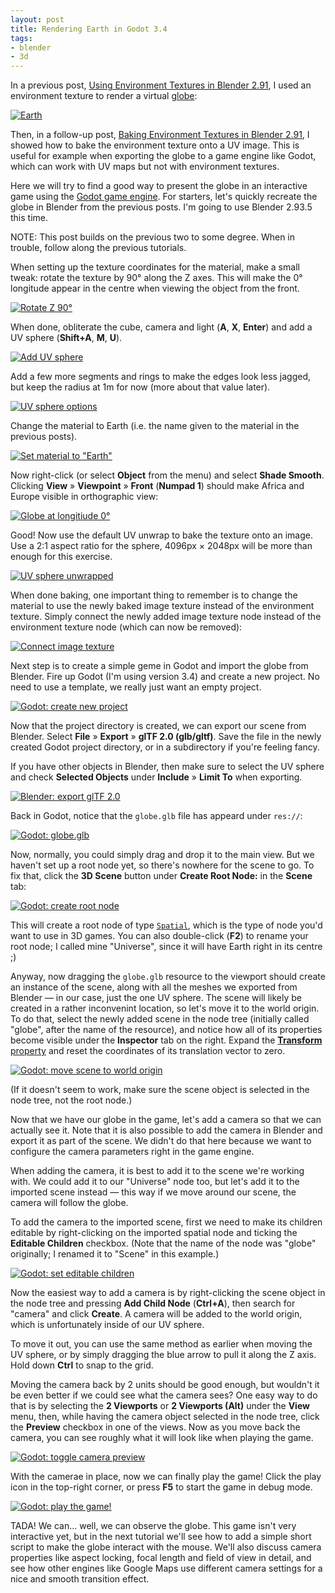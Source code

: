 ```yaml
---
layout: post
title: Rendering Earth in Godot 3.4
tags:
- blender
- 3d
---
```


In a previous post,
[Using Environment Textures in Blender 2.91](/2020/12/26/using-environment-textures-in-blender-2-91/),
I used an environment texture to render a virtual [globe](https://en.wikipedia.org/wiki/Globe):

[![Earth](/images/2020/earth-sphere-r-180.png)](/images/2020/earth-sphere-r-180.png)

Then, in a follow-up post,
[Baking Environment Textures in Blender 2.91](/2020/12/27/baking-environment-textures-in-blender-2-91/),
I showed how to bake the environment texture onto a UV image. This is useful
for example when exporting the globe to a game engine like Godot, which can
work with UV maps but not with environment textures.

Here we will try to find a good way to present the globe in an interactive game
using the [Godot game engine](https://godotengine.org/). For starters, let's
quickly recreate the globe in Blender from the previous posts. I'm going to use
Blender 2.93.5 this time.

NOTE: This post builds on the previous two to some degree. When in trouble,
follow along the previous tutorials.

When setting up the texture coordinates for the material, make a small tweak:
rotate the texture by 90° along the Z axes. This will make the 0° longitude
appear in the centre when viewing the object from the front.

[![Rotate Z 90°](/images/2021/shading-nodes-rotate-z-90.png)](/images/2021/shading-nodes-rotate-z-90.png)

When done, obliterate the cube, camera and light (**A**, **X**, **Enter**) and
add a UV sphere (**Shift+A**, **M**, **U**). 

[![Add UV sphere](/images/2021/add-uv-sphere.png)](/images/2021/add-uv-sphere.png)

Add a few more segments and rings to make the edges look less jagged, but keep
the radius at 1m for now (more about that value later).

[![UV sphere options](/images/2021/add-uv-sphere-options.png)](/images/2021/add-uv-sphere-options.png)

Change the material to Earth (i.e. the name given to the material in the
previous posts).

[![Set material to "Earth"](/images/2021/set-material-earth.png)](/images/2021/set-material-earth.png)

Now right-click (or select **Object** from the menu) and select **Shade
Smooth**. Clicking **View** » **Viewpoint** » **Front** (**Numpad 1**) should
make Africa and Europe visible in orthographic view:

[![Globe at longitiude 0°](/images/2021/blender-globe-lon-0.png)](/images/2021/blender-globe-lon-0.png)

Good! Now use the default UV unwrap to bake the texture onto an image. Use a
2:1 aspect ratio for the sphere, 4096px × 2048px will be more than enough for
this exercise.

[![UV sphere unwrapped](/images/2021/earth-uv-sphere-unwrap.png)](/images/2021/earth-uv-sphere-unwrap.png)

When done baking, one important thing to remember is to change the material to
use the newly baked image texture instead of the environment texture. Simply
connect the newly added image texture node instead of the environment texture
node (which can now be removed):

[![Connect image texture](/images/2021/connect-image-texture.png)](/images/2021/connect-image-texture.png)

Next step is to create a simple geme in Godot and import the globe from
Blender. Fire up Godot (I'm using version 3.4) and create a new project. No
need to use a template, we really just want an empty project.

[![Godot: create new project](/images/2021/godot-create-project.png)](/images/2021/godot-create-project.png)

Now that the project directory is created, we can export our scene from
Blender. Select **File** » **Export** » **glTF 2.0 (glb/gltf)**. Save the file
in the newly created Godot project directory, or in a subdirectory if you're
feeling fancy.

If you have other objects in Blender, then make sure to select the UV sphere
and check **Selected Objects** under **Include** » **Limit To** when exporting.

[![Blender: export glTF 2.0](/images/2021/blender-export-globe-gltf.png)](/images/2021/blender-export-globe-gltf.png)

Back in Godot, notice that the `globe.glb` file has appeard under `res://`:

[![Godot: `globe.glb`](/images/2021/godot-res-globe-glb.png)](/images/2021/godot-res-globe-glb.png)


Now, normally, you could simply drag and drop it to the main view. But we
haven't set up a root node yet, so there's nowhere for the scene to go. To fix
that, click the **3D Scene** button under **Create Root Node:** in the
**Scene** tab:

[![Godot: create root node](/images/2021/godot-create-root-node.png)](/images/2021/godot-create-root-node.png)

This will create a root node of type
[`Spatial`](https://docs.godotengine.org/en/stable/classes/class_spatial.html),
which is the type of node you'd want to use in 3D games. You can also
double-click (**F2**) to rename your root node; I called mine "Universe", since
it will have Earth right in its centre ;)

Anyway, now dragging the `globe.glb` resource to the viewport should create an
instance of the scene, along with all the meshes we exported from Blender — in
our case, just the one UV sphere. The scene will likely be created in a rather
inconvenint location, so let's move it to the world origin. To do that, select
the newly added scene in the node tree (initially called "globe", after the
name of the resource), and notice how all of its properties become visible
under the **Inspector** tab on the right. Expand the
[**Transform** property](https://docs.godotengine.org/en/stable/classes/class_spatial.html#class-spatial-property-transform)
and reset the coordinates of its translation vector to zero. 

[![Godot: move scene to world origin](/images/2021/godot-spatial-transform-zero.png)](/images/2021/godot-spatial-transform-zero.png)

(If it doesn't seem to work, make sure the scene object is selected in the node
tree, not the root node.)

Now that we have our globe in the game, let's add a camera so that we can
actually see it. Note that it is also possible to add the camera in Blender and
export it as part of the scene. We didn't do that here because we want to
configure the camera parameters right in the game engine.

When adding the camera, it is best to add it to the scene we're working with.
We could add it to our "Universe" node too, but let's add it to the imported
scene instead — this way if we move around our scene, the camera will follow
the globe.

To add the camera to the imported scene, first we need to make its children
editable by right-clicking on the imported spatial node and ticking the
**Editable Children** checkbox. (Note that the name of the node was "globe"
originally; I renamed it to "Scene" in this example.)

[![Godot: set editable children](/images/2021/godot-scene-editable-children.png)](/images/2021/godot-scene-editable-children.png)

Now the easiest way to add a camera is by right-clicking the scene object in
the node tree and pressing **Add Child Node** (**Ctrl+A**), then search for
"camera" and click **Create**. A camera will be added to the world origin,
which is unfortunately inside of our UV sphere.

To move it out, you can use the same method as earlier when moving the UV
sphere, or by simply dragging the blue arrow to pull it along the Z axis. Hold
down **Ctrl** to snap to the grid.

Moving the camera back by 2 units should be good enough, but wouldn't it be
even better if we could see what the camera sees? One easy way to do that is by
selecting the **2 Viewports** or **2 Viewports (Alt)** under the **View** menu,
then, while having the camera object selected in the node tree, click the
**Preview** checkbox in one of the views. Now as you move back the camera, you
can see roughly what it will look like when playing the game.

[![Godot: toggle camera preview](/images/2021/godot-toggle-camera-preview.png)](/images/2021/godot-toggle-camera-preview.png)

With the camerae in place, now we can finally play the game! Click the play
icon in the top-right corner, or press **F5** to start the game in debug mode.

[![Godot: play the game!](/images/2021/godot-play-project.png)](/images/2021/godot-play-project.png)

TADA! We can… well, we can observe the globe. This game isn't very interactive
yet, but in the next tutorial we'll see how to add a simple short script to
make the globe interact with the mouse. We'll also discuss camera properties
like aspect locking, focal length and field of view in detail, and see how
other engines like Google Maps use different camera settings for a nice and
smooth transition effect.

